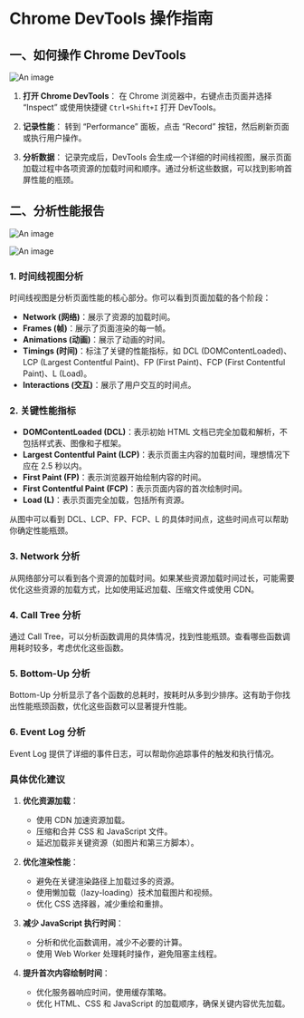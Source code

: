 # Chrome DevTools 操作指南

## 一、如何操作 Chrome DevTools

![An image](/images/perf/chrome-perf.png)

1. **打开 Chrome DevTools**：
   在 Chrome 浏览器中，右键点击页面并选择 “Inspect” 或使用快捷键 `Ctrl+Shift+I` 打开 DevTools。

2. **记录性能**：
   转到 “Performance” 面板，点击 “Record” 按钮，然后刷新页面或执行用户操作。

3. **分析数据**：
   记录完成后，DevTools 会生成一个详细的时间线视图，展示页面加载过程中各项资源的加载时间和顺序。通过分析这些数据，可以找到影响首屏性能的瓶颈。

## 二、分析性能报告

![An image](/images/perf/chrome-perf-1.png)

![An image](/images/perf/chrome-perf-2.png)

### 1. 时间线视图分析

时间线视图是分析页面性能的核心部分。你可以看到页面加载的各个阶段：

- **Network (网络)**：展示了资源的加载时间。
- **Frames (帧)**：展示了页面渲染的每一帧。
- **Animations (动画)**：展示了动画的时间。
- **Timings (时间)**：标注了关键的性能指标，如 DCL (DOMContentLoaded)、LCP (Largest Contentful Paint)、FP (First Paint)、FCP (First Contentful Paint)、L (Load)。
- **Interactions (交互)**：展示了用户交互的时间点。

### 2. 关键性能指标

- **DOMContentLoaded (DCL)**：表示初始 HTML 文档已完全加载和解析，不包括样式表、图像和子框架。
- **Largest Contentful Paint (LCP)**：表示页面主内容的加载时间，理想情况下应在 2.5 秒以内。
- **First Paint (FP)**：表示浏览器开始绘制内容的时间。
- **First Contentful Paint (FCP)**：表示页面内容的首次绘制时间。
- **Load (L)**：表示页面完全加载，包括所有资源。

从图中可以看到 DCL、LCP、FP、FCP、L 的具体时间点，这些时间点可以帮助你确定性能瓶颈。

### 3. Network 分析

从网络部分可以看到各个资源的加载时间。如果某些资源加载时间过长，可能需要优化这些资源的加载方式，比如使用延迟加载、压缩文件或使用 CDN。

### 4. Call Tree 分析

通过 Call Tree，可以分析函数调用的具体情况，找到性能瓶颈。查看哪些函数调用耗时较多，考虑优化这些函数。

### 5. Bottom-Up 分析

Bottom-Up 分析显示了各个函数的总耗时，按耗时从多到少排序。这有助于你找出性能瓶颈函数，优化这些函数可以显著提升性能。

### 6. Event Log 分析

Event Log 提供了详细的事件日志，可以帮助你追踪事件的触发和执行情况。

### 具体优化建议

1. **优化资源加载**：

   - 使用 CDN 加速资源加载。
   - 压缩和合并 CSS 和 JavaScript 文件。
   - 延迟加载非关键资源（如图片和第三方脚本）。

2. **优化渲染性能**：

   - 避免在关键渲染路径上加载过多的资源。
   - 使用懒加载（lazy-loading）技术加载图片和视频。
   - 优化 CSS 选择器，减少重绘和重排。

3. **减少 JavaScript 执行时间**：

   - 分析和优化函数调用，减少不必要的计算。
   - 使用 Web Worker 处理耗时操作，避免阻塞主线程。

4. **提升首次内容绘制时间**：
   - 优化服务器响应时间，使用缓存策略。
   - 优化 HTML、CSS 和 JavaScript 的加载顺序，确保关键内容优先加载。
